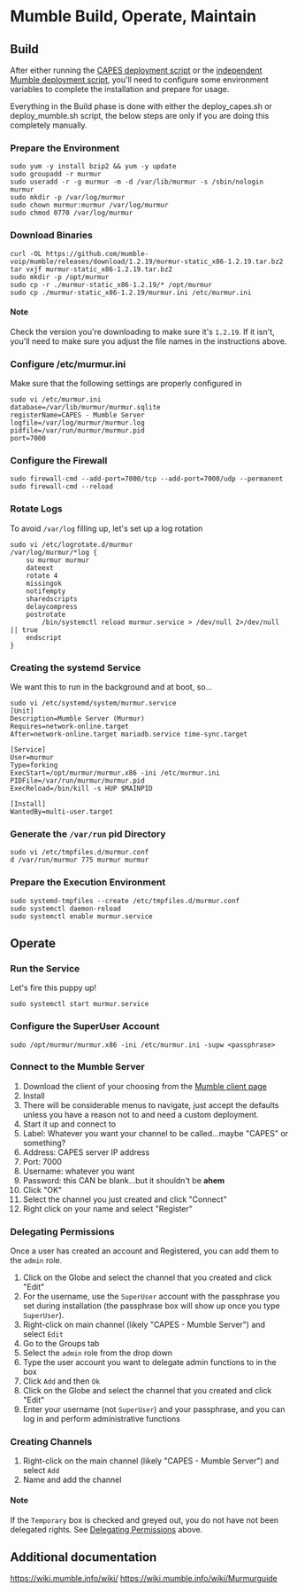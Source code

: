# Mumble Build, Operate, Maintain

## Build
After either running the [CAPES deployment script](../deploy_capes.sh) or the [independent Mumble deployment script](deploy_mumble.sh), you'll need to configure some environment variables to complete the installation and prepare for usage.

Everything in the Build phase is done with either the deploy_capes.sh or deploy_mumble.sh script, the below steps are only if you are doing this completely manually.

### Prepare the Environment
```
sudo yum -y install bzip2 && yum -y update
sudo groupadd -r murmur
sudo useradd -r -g murmur -m -d /var/lib/murmur -s /sbin/nologin murmur
sudo mkdir -p /var/log/murmur
sudo chown murmur:murmur /var/log/murmur
sudo chmod 0770 /var/log/murmur
```

### Download Binaries
```
curl -OL https://github.com/mumble-voip/mumble/releases/download/1.2.19/murmur-static_x86-1.2.19.tar.bz2
tar vxjf murmur-static_x86-1.2.19.tar.bz2
sudo mkdir -p /opt/murmur
sudo cp -r ./murmur-static_x86-1.2.19/* /opt/murmur
sudo cp ./murmur-static_x86-1.2.19/murmur.ini /etc/murmur.ini
```
#### Note
Check the version you're downloading to make sure it's `1.2.19`. If it isn't, you'll need to make sure you adjust the file names in the instructions above.

### Configure /etc/murmur.ini
Make sure that the following settings are properly configured in
```
sudo vi /etc/murmur.ini
database=/var/lib/murmur/murmur.sqlite
registerName=CAPES - Mumble Server
logfile=/var/log/murmur/murmur.log
pidfile=/var/run/murmur/murmur.pid
port=7000
```

### Configure the Firewall
```
sudo firewall-cmd --add-port=7000/tcp --add-port=7000/udp --permanent
sudo firewall-cmd --reload
```

### Rotate Logs
To avoid `/var/log` filling up, let's set up a log rotation
```
sudo vi /etc/logrotate.d/murmur
/var/log/murmur/*log {
    su murmur murmur
    dateext
    rotate 4
    missingok
    notifempty
    sharedscripts
    delaycompress
    postrotate
        /bin/systemctl reload murmur.service > /dev/null 2>/dev/null || true
    endscript
}
```

### Creating the systemd Service
We want this to run in the background and at boot, so...
```
sudo vi /etc/systemd/system/murmur.service
[Unit]
Description=Mumble Server (Murmur)
Requires=network-online.target
After=network-online.target mariadb.service time-sync.target

[Service]
User=murmur
Type=forking
ExecStart=/opt/murmur/murmur.x86 -ini /etc/murmur.ini
PIDFile=/var/run/murmur/murmur.pid
ExecReload=/bin/kill -s HUP $MAINPID

[Install]
WantedBy=multi-user.target
```
### Generate the `/var/run` pid Directory
```
sudo vi /etc/tmpfiles.d/murmur.conf
d /var/run/murmur 775 murmur murmur
```

### Prepare the Execution Environment
```
sudo systemd-tmpfiles --create /etc/tmpfiles.d/murmur.conf
sudo systemctl daemon-reload
sudo systemctl enable murmur.service
```

## Operate
### Run the Service
Let's fire this puppy up!
```
sudo systemctl start murmur.service
```

### Configure the SuperUser Account
```
sudo /opt/murmur/murmur.x86 -ini /etc/murmur.ini -supw <passphrase>
```

### Connect to the Mumble Server
1. Download the client of your choosing from the [Mumble client page](https://www.mumble.com/mumble-download.php)
1. Install
1. There will be considerable menus to navigate, just accept the defaults unless you have a reason not to and need a custom deployment.
1. Start it up and connect to
  1. Label: Whatever you want your channel to be called...maybe "CAPES" or something?
  1. Address: CAPES server IP address
  1. Port: 7000
  1. Username: whatever you want
  1. Password: this CAN be blank...but it shouldn't be **ahem**
  1. Click "OK"
  1. Select the channel you just created and click "Connect"
1. Right click on your name and select "Register"

### Delegating Permissions
Once a user has created an account and Registered, you can add them to the `admin` role.

1. Click on the Globe and select the channel that you created and click "Edit"
1. For the username, use the `SuperUser` account with the passphrase you set during installation (the passphrase box will show up once you type `SuperUser`).
1. Right-click on main channel (likely "CAPES - Mumble Server") and select `Edit`
1. Go to the Groups tab
1. Select the `admin` role from the drop down
1. Type the user account you want to delegate admin functions to in the box
1. Click `Add` and then `Ok`
1. Click on the Globe and select the channel that you created and click "Edit"
1. Enter your username (not `SuperUser`) and your passphrase, and you can log in and perform administrative functions

### Creating Channels
1. Right-click on the main channel (likely "CAPES - Mumble Server") and select `Add`
1. Name and add the channel

#### Note
If the `Temporary` box is checked and greyed out, you do not have not been delegated rights. See [Delegating Permissions](#delegating-permissions) above.

## Additional documentation  
https://wiki.mumble.info/wiki/
https://wiki.mumble.info/wiki/Murmurguide
